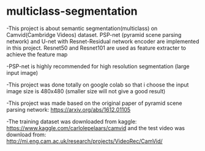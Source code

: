 # multiclass-segmentation

-This project is about semantic segmentation(multiclass) on Camvid(Cambridge Videos) dataset. PSP-net (pyramid scene parsing network) and U-net with Resnet-Residual network encoder are implemented in this project. Resnet50 and Resnet101 are used as feature extracter to achieve the feature map 

-PSP-net is highly recommended for high resolution segmentation (large input image)

-This project was done totally on google colab so that i choose the input image size is 480x480 (smaller size will not give a good result)

-This project was made based on the original paper of pyramid scene parsing network: https://arxiv.org/abs/1612.01105

-The training dataset was downloaded from kaggle: https://www.kaggle.com/carlolepelaars/camvid and the test video was download from: http://mi.eng.cam.ac.uk/research/projects/VideoRec/CamVid/
